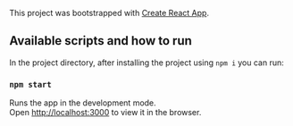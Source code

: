 This project was bootstrapped with [Create React App](https://github.com/facebook/create-react-app).

## Available scripts and how to run

In the project directory, after installing the project using `npm i` you can run:

### `npm start`

Runs the app in the development mode.<br />
Open [http://localhost:3000](http://localhost:3000) to view it in the browser.
